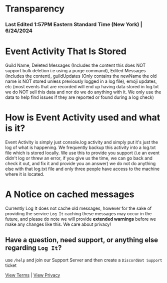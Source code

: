 # Transparency
### Last Edited 1:57PM Eastern Standard Time (New York) | 6/24/2024

# Event Activity That Is Stored
Guild Name, Deleted Messages (Includes the content this does NOT support bulk deletion i.e using a purge command), Edited Messages (includes the content), guildUpdates (Only contains the newName the old name is NOT stored unless previously logged in a log file), emoji updates, etc (most events that are recorded will end up having data stored in log.txt we do NOT sell this data and nor do we do anything with it. We only use the data to help find issues if they are reported or found during a log check)

# How is Event Activity used and what is it?
Event Activity is simply just console.log activity and simply put it's just the log of what is happening. We frequently backup this activity into a log.txt file which is stored locally. We use this to provide you support (i.e an event didn't log or threw an error, if you give us the time, we can go back and check it out, and fix it and provide you an answer) we do not do anything else with that log.txt file and only three people have access to the machine where it is located.

# A Notice on cached messages
Currently Log It does not cache old messages, however for the sake of providing the service `Log It` caching these messages may occur in the future, and please do note we will provide **extended warnings** before we make any changes like this. We care about privacy!

## Have a question, need support, or anything else regarding `Log It`?
use `/help` and join our Support Server and then create a `DiscordBot Support` ticket

[View Terms](terms.md) | [View Privacy](privacy.md)
